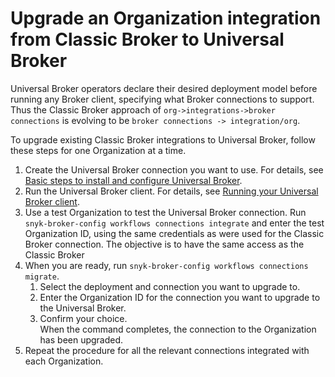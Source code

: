 # Upgrade an Organization integration from Classic Broker to Universal Broker

Universal Broker operators declare their desired deployment model before running any Broker client, specifying what Broker connections to support. Thus the Classic Broker approach of `org->integrations->broker connections` is evolving to be `broker connections -> integration/org`.

To upgrade existing Classic Broker integrations to Universal Broker, follow these steps for one Organization at a time.&#x20;

1. Create the Universal Broker connection you want to use. For details, see [Basic steps to install and configure Universal Broker](basic-steps-to-install-and-configure-universal-broker.md).
2. Run the Universal Broker client. For details, see [Running your Universal Broker client](running-your-universal-broker-client.md).
3. Use a test Organization to test the Universal Broker connection. Run `snyk-broker-config workflows connections integrate`  and enter the test Organization ID, using the same credentials as were used for the Classic Broker connection. The objective is to have the same access as the Classic Broker
4. When you are ready, run `snyk-broker-config workflows connections migrate`.
   1. Select the deployment and connection you want to upgrade to.
   2. Enter the Organization ID for the connection you want to upgrade to the Universal Broker.
   3. Confirm your choice.\
      When the command completes, the connection to the Organization has been upgraded.
5. Repeat the procedure for all the relevant connections integrated with each Organization.
